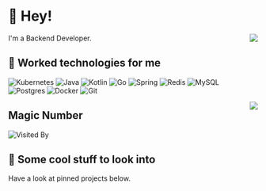 # 👋 Hey!

<img align="right" src="https://github-profile.misec.top/api?username=svcops&show_icons=true&icon_color=0366d6&text_color=24292e&bg_color=ffffff&hide_title=true" />

I'm a Backend Developer.

## 💬 Worked technologies for me

![Kubernetes](https://img.shields.io/badge/-Kubernetes-gray?style=flat-square&logo=kubernetes)
![Java](https://img.shields.io/badge/-Java-gray?style=flat-square&logo=openjdk&logoColor=007396)
![Kotlin](https://img.shields.io/badge/-Kotlin-gray?style=flat-square&logo=kotlin)
![Go](https://img.shields.io/badge/-Golang-gray?style=flat-square&logo=go)
![Spring](https://img.shields.io/badge/-Spring-gray?style=flat-square&logo=spring)
![Redis](https://img.shields.io/badge/-Redis-gray?style=flat-square&logo=Redis)
![MySQL](https://img.shields.io/badge/-MySQL-gray?style=flat-square&logo=mysql&logoColor=yellow)
![Postgres](https://img.shields.io/badge/-Posgres-gray?style=flat-square&logo=postgresql&logoColor=yellow)
![Docker](https://img.shields.io/badge/-Docker-gray?style=flat-square&logo=docker)
![Git](https://img.shields.io/badge/-Git-gray?style=flat-square&logo=git)


<img align="right" src="https://github-profile.misec.top/api/top-langs/?username=svcops&layout=compact"/>


## Magic Number

![Visited By](https://counter.nginx.co/get/at/svcops?theme=booru-lewd)

## 👀 Some cool stuff to look into 

Have a look at pinned projects below.
